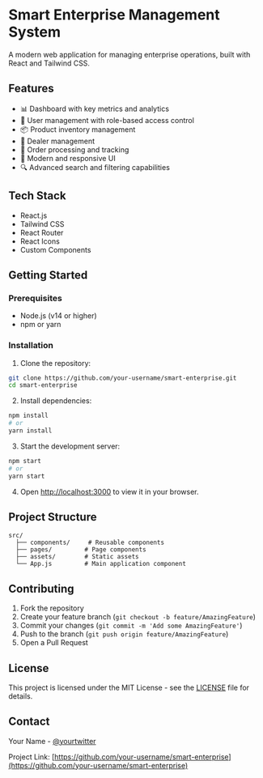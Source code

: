 # Smart Enterprise Management System

A modern web application for managing enterprise operations, built with React and Tailwind CSS.

## Features

- 📊 Dashboard with key metrics and analytics
- 👥 User management with role-based access control
- 📦 Product inventory management
- 🏪 Dealer management
- 📝 Order processing and tracking
- 🎨 Modern and responsive UI
- 🔍 Advanced search and filtering capabilities

## Tech Stack

- React.js
- Tailwind CSS
- React Router
- React Icons
- Custom Components

## Getting Started

### Prerequisites

- Node.js (v14 or higher)
- npm or yarn

### Installation

1. Clone the repository:
```bash
git clone https://github.com/your-username/smart-enterprise.git
cd smart-enterprise
```

2. Install dependencies:
```bash
npm install
# or
yarn install
```

3. Start the development server:
```bash
npm start
# or
yarn start
```

4. Open [http://localhost:3000](http://localhost:3000) to view it in your browser.

## Project Structure

```
src/
  ├── components/     # Reusable components
  ├── pages/         # Page components
  ├── assets/        # Static assets
  └── App.js         # Main application component
```

## Contributing

1. Fork the repository
2. Create your feature branch (`git checkout -b feature/AmazingFeature`)
3. Commit your changes (`git commit -m 'Add some AmazingFeature'`)
4. Push to the branch (`git push origin feature/AmazingFeature`)
5. Open a Pull Request

## License

This project is licensed under the MIT License - see the [LICENSE](LICENSE) file for details.

## Contact

Your Name - [@yourtwitter](https://twitter.com/yourtwitter)

Project Link: [https://github.com/your-username/smart-enterprise](https://github.com/your-username/smart-enterprise)
